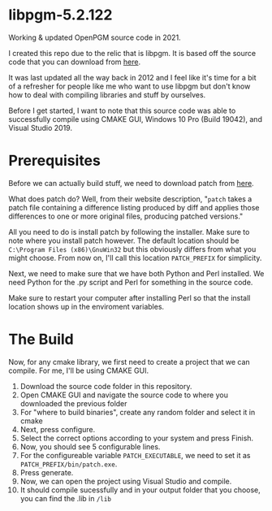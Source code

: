 
# libpgm-5.2.122
Working &amp; updated OpenPGM source code in 2021. 

I created this repo due to the relic that is libpgm. It is based off the source code that you can download from [here](https://code.google.com/archive/p/openpgm/downloads).

It was last updated all the way back in 2012 and I feel like it's time for a bit of a refresher for people like me who want to use libpgm but don't know how to deal with compiling libraries and stuff by ourselves.

Before I get started, I want to note that this source code was able to successfully compile using CMAKE GUI, Windows 10 Pro (Build 19042), and Visual Studio 2019.

# Prerequisites

Before we can actually build stuff, we need to download patch from [here](http://gnuwin32.sourceforge.net/packages/patch.htm). 

What does patch do? Well, from their website description, "`patch` takes a patch file containing a difference listing produced by diff and applies those differences to one or more original files, producing patched versions."

All you need to do is install patch by following the installer. Make sure to note where you install patch however. The default location should be `C:\Program Files (x86)\GnuWin32` but this obviously differs from what you might choose. From now on, I'll call this location `PATCH_PREFIX` for simplicity.

Next, we need to make sure that we have both Python and Perl installed. We need Python for the .py script and Perl for something in the source code. 

Make sure to restart your computer after installing Perl so that the install location shows up in the enviroment variables.

# The Build

Now, for any cmake library, we first need to create a project that we can compile. For me, I'll be using CMAKE GUI.

 1. Download the source code folder in this repository.
 2. Open CMAKE GUI and navigate the source code to where you downloaded the previous folder
 3. For "where to build binaries", create any random folder and select it in cmake
 4. Next, press configure.
 5. Select the correct options according to your system and press Finish.
 6. Now, you should see 5 configurable lines.
 7. For the configureable variable `PATCH_EXECUTABLE`, we need to set it as `PATCH_PREFIX/bin/patch.exe`.
 8. Press generate.
 9. Now, we can open the project using Visual Studio and compile.
 10. It should compile sucessfully and in your output folder that you choose, you can find the .lib in `/lib`
